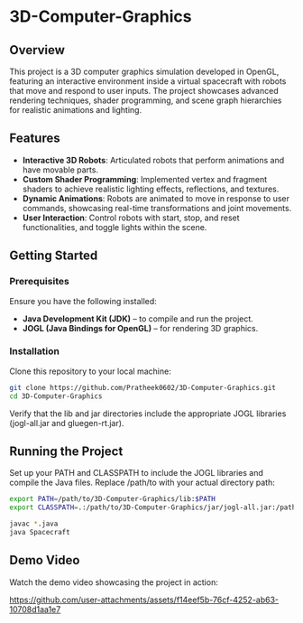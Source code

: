 # 3D-Computer-Graphics

## Overview
This project is a 3D computer graphics simulation developed in OpenGL, featuring an interactive environment inside a virtual spacecraft with robots that move and respond to user inputs. The project showcases advanced rendering techniques, shader programming, and scene graph hierarchies for realistic animations and lighting.

## Features
- **Interactive 3D Robots**: Articulated robots that perform animations and have movable parts.
- **Custom Shader Programming**: Implemented vertex and fragment shaders to achieve realistic lighting effects, reflections, and textures.
- **Dynamic Animations**: Robots are animated to move in response to user commands, showcasing real-time transformations and joint movements.
- **User Interaction**: Control robots with start, stop, and reset functionalities, and toggle lights within the scene.

## Getting Started

### Prerequisites
Ensure you have the following installed:
- **Java Development Kit (JDK)** – to compile and run the project.
- **JOGL (Java Bindings for OpenGL)** – for rendering 3D graphics.

### Installation
Clone this repository to your local machine:

```bash
git clone https://github.com/Pratheek0602/3D-Computer-Graphics.git
cd 3D-Computer-Graphics
```
Verify that the lib and jar directories include the appropriate JOGL libraries (jogl-all.jar and gluegen-rt.jar).

## Running the Project
Set up your PATH and CLASSPATH to include the JOGL libraries and compile the Java files. Replace /path/to with your actual directory path:

```bash
export PATH=/path/to/3D-Computer-Graphics/lib:$PATH
export CLASSPATH=.:/path/to/3D-Computer-Graphics/jar/jogl-all.jar:/path/to/3D-Computer-Graphics/jar/gluegen-rt.jar:$CLASSPATH

javac *.java
java Spacecraft
```
## Demo Video
Watch the demo video showcasing the project in action:

https://github.com/user-attachments/assets/f14eef5b-76cf-4252-ab63-10708d1aa1e7










